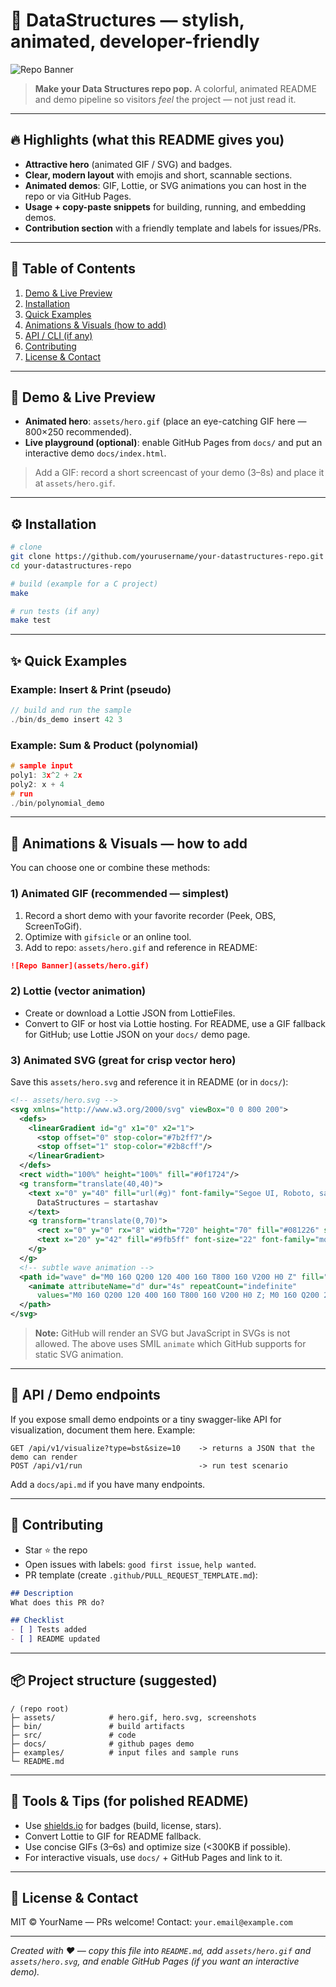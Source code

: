 # 🚀 DataStructures — stylish, animated, developer-friendly

![Repo Banner](assets/hero.gif)

> **Make your Data Structures repo pop.** A colorful, animated README and demo pipeline so visitors *feel* the project — not just read it.

---

## 🔥 Highlights (what this README gives you)

* **Attractive hero** (animated GIF / SVG) and badges.
* **Clear, modern layout** with emojis and short, scannable sections.
* **Animated demos**: GIF, Lottie, or SVG animations you can host in the repo or via GitHub Pages.
* **Usage + copy-paste snippets** for building, running, and embedding demos.
* **Contribution section** with a friendly template and labels for issues/PRs.

---

## 🧾 Table of Contents

1. [Demo & Live Preview](#-demo--live-preview)
2. [Installation](#-installation)
3. [Quick Examples](#-quick-examples)
4. [Animations & Visuals (how to add)](#-animations--visuals-how-to-add)
5. [API / CLI (if any)](#-api--cli-if-any)
6. [Contributing](#-contributing)
7. [License & Contact](#-license--contact)

---

## 🔬 Demo & Live Preview

* **Animated hero**: `assets/hero.gif` (place an eye-catching GIF here — 800×250 recommended).
* **Live playground (optional)**: enable GitHub Pages from `docs/` and put an interactive demo `docs/index.html`.

> Add a GIF: record a short screencast of your demo (3–8s) and place it at `assets/hero.gif`.

---

## ⚙️ Installation

```bash
# clone
git clone https://github.com/yourusername/your-datastructures-repo.git
cd your-datastructures-repo

# build (example for a C project)
make

# run tests (if any)
make test
```

---

## ✨ Quick Examples

### Example: Insert & Print (pseudo)

```c
// build and run the sample
./bin/ds_demo insert 42 3
```

### Example: Sum & Product (polynomial)

```c
# sample input
poly1: 3x^2 + 2x
poly2: x + 4
# run
./bin/polynomial_demo
```

---

## 🎨 Animations & Visuals — how to add

You can choose one or combine these methods:

### 1) Animated GIF (recommended — simplest)

1. Record a short demo with your favorite recorder (Peek, OBS, ScreenToGif).
2. Optimize with `gifsicle` or an online tool.
3. Add to repo: `assets/hero.gif` and reference in README:

```md
![Repo Banner](assets/hero.gif)
```

### 2) Lottie (vector animation)

* Create or download a Lottie JSON from LottieFiles.
* Convert to GIF or host via Lottie hosting. For README, use a GIF fallback for GitHub; use Lottie JSON on your `docs/` demo page.

### 3) Animated SVG (great for crisp vector hero)

Save this `assets/hero.svg` and reference it in README (or in `docs/`):

```svg
<!-- assets/hero.svg -->
<svg xmlns="http://www.w3.org/2000/svg" viewBox="0 0 800 200">
  <defs>
    <linearGradient id="g" x1="0" x2="1">
      <stop offset="0" stop-color="#7b2ff7"/>
      <stop offset="1" stop-color="#2b8cff"/>
    </linearGradient>
  </defs>
  <rect width="100%" height="100%" fill="#0f1724"/>
  <g transform="translate(40,40)">
    <text x="0" y="40" fill="url(#g)" font-family="Segoe UI, Roboto, sans-serif" font-size="36" font-weight="700">
      DataStructures — startashav
    </text>
    <g transform="translate(0,70)">
      <rect x="0" y="0" rx="8" width="720" height="70" fill="#081226" stroke="#123"/>
      <text x="20" y="42" fill="#9fb5ff" font-size="22" font-family="monospace">Algorithms • Visuals • Community</text>
    </g>
  </g>
  <!-- subtle wave animation -->
  <path id="wave" d="M0 160 Q200 120 400 160 T800 160 V200 H0 Z" fill="#123456">
    <animate attributeName="d" dur="4s" repeatCount="indefinite"
      values="M0 160 Q200 120 400 160 T800 160 V200 H0 Z; M0 160 Q200 200 400 160 T800 160 V200 H0 Z; M0 160 Q200 120 400 160 T800 160 V200 H0 Z"/>
  </path>
</svg>
```

> **Note:** GitHub will render an SVG but JavaScript in SVGs is not allowed. The above uses SMIL `animate` which GitHub supports for static SVG animation.

---

## 🧩 API / Demo endpoints

If you expose small demo endpoints or a tiny swagger-like API for visualization, document them here. Example:

```text
GET /api/v1/visualize?type=bst&size=10    -> returns a JSON that the demo can render
POST /api/v1/run                          -> run test scenario
```

Add a `docs/api.md` if you have many endpoints.

---

## 🤝 Contributing

* Star ⭐ the repo
* Open issues with labels: `good first issue`, `help wanted`.
* PR template (create `.github/PULL_REQUEST_TEMPLATE.md`):

```md
## Description
What does this PR do?

## Checklist
- [ ] Tests added
- [ ] README updated
```

---

## 📦 Project structure (suggested)

```
/ (repo root)
├─ assets/            # hero.gif, hero.svg, screenshots
├─ bin/               # build artifacts
├─ src/               # code
├─ docs/              # github pages demo
├─ examples/          # input files and sample runs
└─ README.md
```

---

## 🧰 Tools & Tips (for polished README)

* Use [shields.io](https://shields.io) for badges (build, license, stars).
* Convert Lottie to GIF for README fallback.
* Use concise GIFs (3–6s) and optimize size (<300KB if possible).
* For interactive visuals, use `docs/` + GitHub Pages and link to it.

---

## 📝 License & Contact

MIT © YourName — PRs welcome!
Contact: `your.email@example.com`

---

*Created with ❤️ — copy this file into `README.md`, add `assets/hero.gif` and `assets/hero.svg`, and enable GitHub Pages (if you want an interactive demo).*
